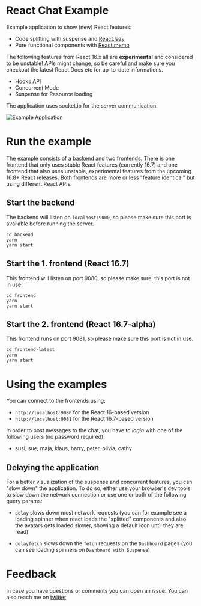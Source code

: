 # React Chat Example

Example application to show (new) React features:

- Code splitting with suspense and [React.lazy](https://reactjs.org/docs/code-splitting.html#reactlazy)
- Pure functional components with [React.memo](https://reactjs.org/docs/react-api.html#reactmemo)

The following features from React 16.x all are **experimental** and considered to be unstable! APIs might change, so be careful and make sure you checkout the latest React Docs etc for up-to-date informations.

- [Hooks API](https://reactjs.org/docs/hooks-intro.html)
- Concurrent Mode
- Suspense for Resource loading

The application uses socket.io for the server communication.

![Example Application](react-chat-app.gif)

# Run the example

The example consists of a backend and two frontends. There is one frontend that only uses stable React features (currently 16.7) and one frontend that also uses unstable, experimental features from the upcoming 16.8+ React releases. Both frontends are more or less "feature identical" but using different React APIs.

## Start the backend

The backend will listen on `localhost:9000`, so please make sure this port is available before running the server.

```
cd backend
yarn
yarn start
```

## Start the 1. frontend (React 16.7)

This frontend will listen on port 9080, so please make sure, this port is not in use.

```
cd frontend
yarn
yarn start
```

## Start the 2. frontend (React 16.7-alpha)

This frontend runs on port 9081, so please make sure this port is not in use.

```
cd frontend-latest
yarn
yarn start
```

# Using the examples

You can connect to the frontends using:

- `http://localhost:9080` for the React 16-based version
- `http://localhost:9081` for the React 16.7-based version

In order to post messages to the chat, you have to _login_ with one of the following users (no password required):

- susi, sue, maja, klaus, harry, peter, olivia, cathy

## Delaying the application

For a better visualization of the suspense and concurrent features, you can "slow down" the application. To do so, either use your browser's dev tools to slow down the network connection or use one or both of the following query params:

- `delay` slows down most network requests (you can for example see a loading spinner when react loads the "splitted" components and also the avatars gets loaded slower, showing a default icon until they are read)

- `delayfetch` slows down the `fetch` requests on the `Dashboard` pages (you can see loading spinners on `Dashboard with Suspense`)

# Feedback

In case you have questions or comments you can open an issue. You can also reach me on [twitter](https://twitter.com/nilshartmann)
